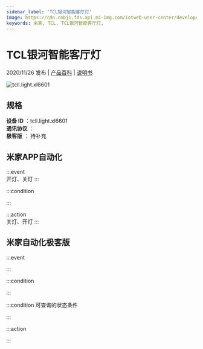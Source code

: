 ```yaml
---
sidebar_label: 'TCL银河智能客厅灯'
image: https://cdn.cnbj1.fds.api.mi-img.com/iotweb-user-center/developer_1679071742765fAdp1yC6.png?GalaxyAccessKeyId=AKVGLQWBOVIRQ3XLEW&Expires=9223372036854775807&Signature=W8591/AXXuoNVuR5JS5/0jYSZA4=
keywords: 米家, TCL, TCL银河智能客厅灯, 
---
```

# TCL银河智能客厅灯

2020/11/26 发布 | [产品百科](https://home.mi.com/webapp/content/baike/product/index.html?model=tcll.light.xl6601/) | [说明书](https://home.mi.com/views/introduction.html?model=tcll.light.xl6601&region=cn)

![tcll.light.xl6601](https://cdn.cnbj1.fds.api.mi-img.com/iotweb-user-center/developer_1679071742765fAdp1yC6.png?GalaxyAccessKeyId=AKVGLQWBOVIRQ3XLEW&Expires=9223372036854775807&Signature=W8591/AXXuoNVuR5JS5/0jYSZA4=)

## 规格  
> 
**设备 ID** ：tcll.light.xl6601  
**通讯协议** ：  
**极客版**  ： 待补充 


## 米家APP自动化  

:::event  
开灯、关灯
:::

:::condition  

:::

:::action   
关灯、开灯
:::

## 米家自动化极客版  

:::event  

:::

:::condition  

:::

:::condition 可查询的状态条件  

:::

:::action  

:::

        
